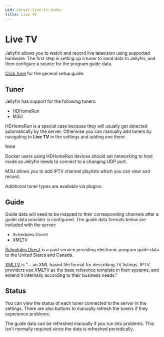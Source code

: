 ```yaml
---
uid: server-live-tv-index
title: Live TV
---
```


# Live TV

Jellyfin allows you to watch and record live television using supported hardware.  The first step is setting up a tuner to send data to Jellyfin, and then configure a source for the program guide data.

[Click here](xref:server-live-tv-setup-guide) for the general setup guide.

## Tuner

Jellyfin has support for the following tuners:

  * HDHomeRun
  * M3U

HDHomeRun is a special case because they will usually get detected automatically by the server. Otherwise you can manually add tuners by navigating to **Live TV** in the settings and adding one there.

> [!NOTE]
> Docker users using HDHomeRun devices should set networking to host mode as Jellyfin needs to connect to a changing UDP port.

M3U allows you to add IPTV channel playlists which you can view and record.

Additional tuner types are available via plugins.

## Guide

Guide data will need to be mapped to their corresponding channels after a guide data provider is configured. The guide data formats below are included with the server:

  * Schedules Direct
  * XMLTV

[Schedules Direct](http://www.schedulesdirect.org) is a paid service providing electronic program guide data to the United States and Canada.

[XMLTV](http://wiki.xmltv.org/index.php/Main_Page) is "... an XML based file format for describing TV listings. IPTV providers use XMLTV as the base reference template in their systems, and extend it internally according to their business needs."

## Status

You can view the status of each tuner connected to the server in the settings. There are also buttons to manually refresh the tuners if they experience problems.

The guide data can be refreshed manually if you run into problems. This isn't normally required since the data is refreshed periodically.